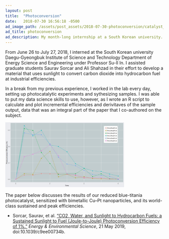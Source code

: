 ```yaml
---
layout: post
title:  "Photoconversion"
date:   2018-07-30 16:56:18 -0500
ad_image_path: /assets/post_assets/2018-07-30-photoconversion/catalyst_efficiencies_square.jpeg
ad_title: photoconversion
ad_description: My month-long internship at a South Korean university.
---
```


From June 26 to July 27, 2018, I interned at the South Korean university Daegu-Gyeongbuk Institute of Science and Technology Department of Energy Science and Engineering under Professor Su-Il In. I assisted graduate students Saurav Sorcar and Ali Shahzad in their effort to develop a material that uses sunlight to convert carbon dioxide into hydrocarbon fuel at industrial efficiencies.

In a break from my previous experience, I worked in the lab every day, setting up photocatalytic experiments and sythesizing samples. I was able to put my data science skills to use, however, as I wrote an R script to calculate and plot incremental efficiencies and derivitaves of the sample output, data that was an integral part of the paper that I co-authored on the subject.

<img src="/assets/post_assets/2018-07-30-photoconversion/catalyst_efficiencies.jpeg" style="width:75%;">

The paper below discusses the results of our reduced blue-titania photocatalyst, sensitized with bimetallic Cu–Pt nanoparticles, and its world-class sustained and peak efficiencies.

<ul>
    <li>Sorcar, Saurav, et al. <a href="https://pubs.rsc.org/en/content/articlelanding/2019/ee/c9ee00734b#!divAbstract" target="_blank">
        “CO2, Water, and Sunlight to Hydrocarbon Fuels: a Sustained Sunlight to Fuel (Joule-to-Joule) Photoconversion
        Efficiency of 1%.”</a> <i>Energy &amp; Environmental Science</i>, 21 May 2019, doi:10.1039/c9ee00734b.</li>
</ul>